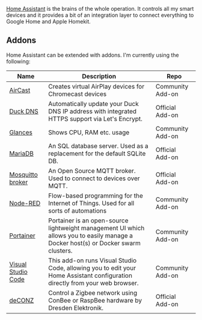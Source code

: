 [Home Assistant](https://home-assistant.io/) is the brains of the whole operation. It controls all my smart devices and it provides a bit of an integration layer to connect everything to Google Home and Apple Homekit.

## Addons
Home Assistant can be extended with addons. I'm currently using the following:

| Name                                                                                                | Description                                                                                                                        | Repo             |
|-----------------------------------------------------------------------------------------------------|------------------------------------------------------------------------------------------------------------------------------------|------------------|
| [AirCast](https://github.com/hassio-addons/addon-aircast)                                           | Creates virtual AirPlay devices for Chromecast devices                                                                             | Community Add-on |
| [Duck DNS](https://github.com/home-assistant/hassio-addons/tree/master/duckdns)                     | Automatically update your Duck DNS IP address with integrated HTTPS support via Let's Encrypt.                                     | Official Add-on  |
| [Glances](https://github.com/hassio-addons/addon-glances)                                           | Shows CPU, RAM etc. usage                                                                                                          | Community Add-on |
| [MariaDB](https://github.com/home-assistant/hassio-addons/tree/master/mariadb)                      | An SQL database server. Used as a replacement for the default SQLite DB.                                                           | Official Add-on  |
| [Mosquitto broker](https://github.com/home-assistant/hassio-addons/blob/master/mosquitto/README.md) | An Open Source MQTT broker. Used to connect to devices over MQTT.                                                                  | Official Add-on  |
| [Node-RED](https://github.com/hassio-addons/addon-node-red)                                         | Flow-based programming for the Internet of Things. Used for all sorts of automations                                               | Community Add-on |
| [Portainer](https://github.com/hassio-addons/addon-portainer)                                       | Portainer is an open-source lightweight management UI which allows you to easily manage a Docker host(s) or Docker swarm clusters. | Community Add-on |
| [Visual Studio Code](https://github.com/hassio-addons/addon-vscode)                                 | This add-on runs Visual Studio Code, allowing you to edit your Home Assistant configuration directly from your web browser.        | Community Add-on |
| [deCONZ](https://github.com/home-assistant/hassio-addons/tree/master/deconz)                        | Control a Zigbee network using ConBee or RaspBee hardware by Dresden Elektronik.                                                   | Official Add-on  |